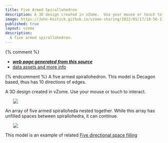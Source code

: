 ```yaml
---
title: Five Armed Spirallohedron
description: A 3D design created in vZome.  Use your mouse or touch to interact.
image: https://John-Kostick.github.io/vzome-sharing/2022/05/17/18-56-17-Decagon-spiral-single/Decagon-spiral-single.png
published: true
layout: vzome
description:
  A five armed spirallohedron.
---
```


{% comment %}
 - [***web page generated from this source***](<https://John-Kostick.github.io/vzome-sharing/2022/05/17/Decagon-spiral-single-18-56-17.html>)
 - [data assets and more info](<https://github.com/John-Kostick/vzome-sharing/tree/main/2022/05/17/18-56-17-Decagon-spiral-single/>)
 
{% endcomment %}
  A five armed spirallohedron. This model is Decagon based, thus has 10 directions of edges.  

A 3D design created in vZome.  Use your mouse or touch to interact.

<vzome-viewer style="width: 87%; height: 60vh; margin: 5%"
       src="https://John-Kostick.github.io/vzome-sharing/2022/05/17/18-56-17-Decagon-spiral-single/Decagon-spiral-single.vZome" >
  <img src="https://John-Kostick.github.io/vzome-sharing/2022/05/17/18-56-17-Decagon-spiral-single/Decagon-spiral-single.png" />
</vzome-viewer>

An array of five armed spiralloheda nested together.  While this array has unfilled spaces between spirallohedra, it can continue.  

<vzome-viewer style="width: 87%; height: 60vh; margin: 5%"
      src="https://John-Kostick.github.io/vzome-sharing/2022/05/17/10-45-06-Decagon-spiral/Decagon-spiral.vZome" >
 <img src="https://John-Kostick.github.io/vzome-sharing/2022/05/17/10-45-06-Decagon-spiral/Decagon-spiral.png" />
</vzome-viewer>

This model is an example of related [Five directional space filling](https://skfb.ly/ouAR7)
